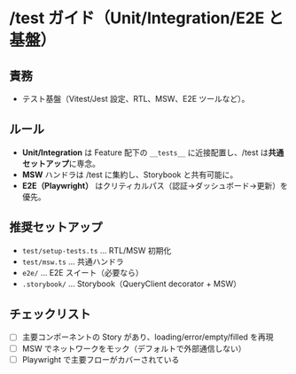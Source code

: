 # /test ガイド（Unit/Integration/E2E と基盤）

## 責務
- テスト基盤（Vitest/Jest 設定、RTL、MSW、E2E ツールなど）。

## ルール
- **Unit/Integration** は Feature 配下の `__tests__` に近接配置し、/test は**共通セットアップ**に専念。
- **MSW** ハンドラは /test に集約し、Storybook と共有可能に。
- **E2E（Playwright）** はクリティカルパス（認証→ダッシュボード→更新）を優先。

## 推奨セットアップ
- `test/setup-tests.ts` … RTL/MSW 初期化
- `test/msw.ts` … 共通ハンドラ
- `e2e/` … E2E スイート（必要なら）
- `.storybook/` … Storybook（QueryClient decorator + MSW）

## チェックリスト
- [ ] 主要コンポーネントの Story があり、loading/error/empty/filled を再現
- [ ] MSW でネットワークをモック（デフォルトで外部通信しない）
- [ ] Playwright で主要フローがカバーされている
